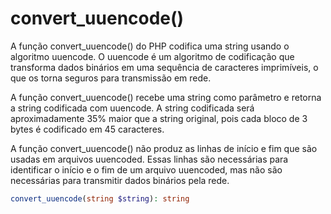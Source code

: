 # convert_uuencode()


A função convert_uuencode() do PHP codifica uma string usando o algoritmo uuencode. O uuencode é um algoritmo de codificação que transforma dados binários em uma sequência de caracteres imprimíveis, o que os torna seguros para transmissão em rede.

A função convert_uuencode() recebe uma string como parâmetro e retorna a string codificada com uuencode. A string codificada será aproximadamente 35% maior que a string original, pois cada bloco de 3 bytes é codificado em 45 caracteres.

A função convert_uuencode() não produz as linhas de início e fim que são usadas em arquivos uuencoded. Essas linhas são necessárias para identificar o início e o fim de um arquivo uuencoded, mas não são necessárias para transmitir dados binários pela rede.

~~~php 
convert_uuencode(string $string): string
~~~